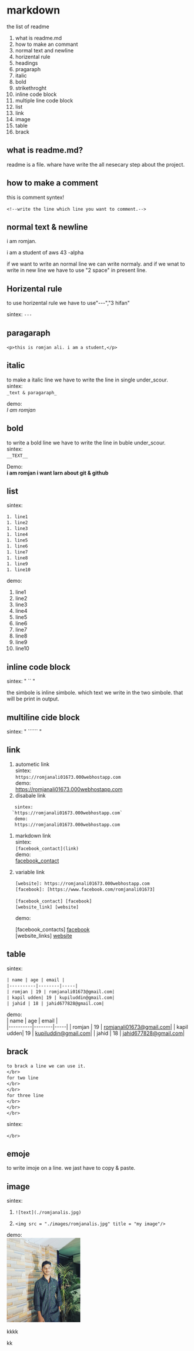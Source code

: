 # markdown  
the list of readme  

1. what is readme.md  
1. how to make an commant
1. normal text and newline
1. horizental rule
1. headings
1. pragaraph 
1. italic
1. bold
1. strikethroght
1. inline code  block
1. multiple line code block
1. list 
1. link
1. image
1. table
1. brack

## what is readme.md?
<p> readme is a file. whare have write the all nesecary step about the project.</p>

## how to make a comment 

<!--write the line which line you want to comment.-->
this is comment syntex!

`<!--write the line which line you want to comment.-->`

## normal text & newline
i am romjan.  

i am a student of aws 43 -alpha  

if we want to write an normal line we can write normaly. and if we wnat to write in new line we have to use "2 space" in present line.

## Horizental rule
to use horizental rule we have to use"---","3 hifan"  

sintex:  `---`

## paragaraph
`<p>this is romjan ali. i am a student,</p>`

## italic 
to make a italic line we have to write the line in single under_scour.  
sintex:  
`_text & paragaraph_`   

demo:  
_I am romjan_

## bold
to write a bold line we have to write the line in buble under_scour.  
sintex:  
`__TEXT__`  

Demo:  
__i am romjan i want larn about git & github__

## list
sintex: 
```
1. line1
1. line2
1. line3
1. line4
1. line5
1. line6
1. line7
1. line8
1. line9
1. line10
```

demo:
1. line1
1. line2
1. line3
1. line4
1. line5
1. line6
1. line7
1. line8
1. line9
1. line10

## inline code block
sintex:  " `` " 

the simbole is inline simbole. which text we write in the two simbole. that will be print in output.  


## multiline cide block
sintex: " `````` "  

## link  
1. autometic link  
   sintex:  
  `https://romjanali01673.000webhostapp.com`   
  demo:  
   https://romjanali01673.000webhostapp.com
1. disabale link
  ```
     sintex:
    `https://romjanali01673.000webhostapp.com`  
     demo:  
     https://romjanali01673.000webhostapp.com
  
  ```
1. markdown link  
    sintex:  
    `[facebook_contact](link)`  
    demo:  
    [facebook_contact](https://www.facebook.com/romjanali01673)
1. variable link  
    ```
    [website]: https://romjanali01673.000webhostapp.com  
    [facebook]: [https://www.facebook.com/romjanali01673]

    [facebook_contact] [facebook]
    [website_link] [website]
    ```
    demo:  
    <!--all link are comment hear-->
    [website]: https://romjanali01673.000webhostapp.com  
    [facebook]: https://www.facebook.com/romjanali01673

    [facebook_contacts] [facebook]  
    [website_links] [website]

    
## table  
 sintex:
```
| name | age | email |  
|----------|--------|-----|
| romjan | 19 | romjanali01673@gmail.com|
| kapil udden| 19 | kupiluddin@gmail.com|
| jahid | 18 | jahid677828@gmail.com|
```
demo:  
| name | age | email |  
|----------|--------|-----|
| romjan | 19 | romjanali01673@gmail.com|
| kapil udden| 19 | kupiluddin@gmail.com|
| jahid | 18 | jahid677828@gmail.com|

## brack  
```
to brack a line we can use it.
</br> 
for two line   
</br>
</br> 
for three line 
</br>
</br>
</br>
```
sintex:  

`</br>`
## emoje 
to write imoje on a line. we jast have to copy & paste.
## image 
sintex:  
1. `![text](./romjanalis.jpg)`  

1. `<img src = "./images/romjanalis.jpg" title = "my image"/>`  

demo:  
<img src = "./images/romjanalis.jpg" high = "150" width = "200" title = "my image"/>

kkkk  



kk

